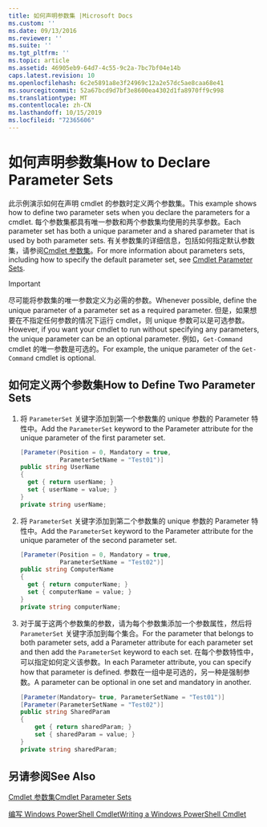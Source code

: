 ```yaml
---
title: 如何声明参数集 |Microsoft Docs
ms.custom: ''
ms.date: 09/13/2016
ms.reviewer: ''
ms.suite: ''
ms.tgt_pltfrm: ''
ms.topic: article
ms.assetid: 46905eb9-64d7-4c55-9c2a-7bc7bf04e14b
caps.latest.revision: 10
ms.openlocfilehash: 6c2e5891a8e3f24969c12a2e57dc5ae8caa68e41
ms.sourcegitcommit: 52a67bcd9d7bf3e8600ea4302d1fa8970ff9c998
ms.translationtype: MT
ms.contentlocale: zh-CN
ms.lasthandoff: 10/15/2019
ms.locfileid: "72365606"
---
```

# <a name="how-to-declare-parameter-sets"></a><span data-ttu-id="6f3cc-102">如何声明参数集</span><span class="sxs-lookup"><span data-stu-id="6f3cc-102">How to Declare Parameter Sets</span></span>

<span data-ttu-id="6f3cc-103">此示例演示如何在声明 cmdlet 的参数时定义两个参数集。</span><span class="sxs-lookup"><span data-stu-id="6f3cc-103">This example shows how to define two parameter sets when you declare the parameters for a cmdlet.</span></span> <span data-ttu-id="6f3cc-104">每个参数集都具有唯一参数和两个参数集均使用的共享参数。</span><span class="sxs-lookup"><span data-stu-id="6f3cc-104">Each parameter set has both a unique parameter and a shared parameter that is used by both parameter sets.</span></span> <span data-ttu-id="6f3cc-105">有关参数集的详细信息，包括如何指定默认参数集，请参阅[Cmdlet 参数集](./cmdlet-parameter-sets.md)。</span><span class="sxs-lookup"><span data-stu-id="6f3cc-105">For more information about parameters sets, including how to specify the default parameter set, see [Cmdlet Parameter Sets](./cmdlet-parameter-sets.md).</span></span>

> [!IMPORTANT]
> <span data-ttu-id="6f3cc-106">尽可能将参数集的唯一参数定义为必需的参数。</span><span class="sxs-lookup"><span data-stu-id="6f3cc-106">Whenever possible, define the unique parameter of a parameter set as a required parameter.</span></span> <span data-ttu-id="6f3cc-107">但是，如果想要在不指定任何参数的情况下运行 cmdlet，则 unique 参数可以是可选参数。</span><span class="sxs-lookup"><span data-stu-id="6f3cc-107">However, if you want your cmdlet to run without specifying any parameters, the unique parameter can be an optional parameter.</span></span> <span data-ttu-id="6f3cc-108">例如，`Get-Command` cmdlet 的唯一参数是可选的。</span><span class="sxs-lookup"><span data-stu-id="6f3cc-108">For example, the unique parameter of the `Get-Command` cmdlet is optional.</span></span>

## <a name="how-to-define-two-parameter-sets"></a><span data-ttu-id="6f3cc-109">如何定义两个参数集</span><span class="sxs-lookup"><span data-stu-id="6f3cc-109">How to Define Two Parameter Sets</span></span>

1. <span data-ttu-id="6f3cc-110">将 `ParameterSet` 关键字添加到第一个参数集的 unique 参数的 Parameter 特性中。</span><span class="sxs-lookup"><span data-stu-id="6f3cc-110">Add the `ParameterSet` keyword to the Parameter attribute for the unique parameter of the first parameter set.</span></span>

   ```csharp
   [Parameter(Position = 0, Mandatory = true,
              ParameterSetName = "Test01")]
   public string UserName
   {
     get { return userName; }
     set { userName = value; }
   }
   private string userName;
   ```

2. <span data-ttu-id="6f3cc-111">将 `ParameterSet` 关键字添加到第二个参数集的 unique 参数的 Parameter 特性中。</span><span class="sxs-lookup"><span data-stu-id="6f3cc-111">Add the `ParameterSet` keyword to the Parameter attribute for the unique parameter of the second parameter set.</span></span>

   ```csharp
   [Parameter(Position = 0, Mandatory = true,
              ParameterSetName = "Test02")]
   public string ComputerName
   {
     get { return computerName; }
     set { computerName = value; }
   }
   private string computerName;
   ```

3. <span data-ttu-id="6f3cc-112">对于属于这两个参数集的参数，请为每个参数集添加一个参数属性，然后将 `ParameterSet` 关键字添加到每个集合。</span><span class="sxs-lookup"><span data-stu-id="6f3cc-112">For the parameter that belongs to both parameter sets, add a Parameter attribute for each parameter set and then add the `ParameterSet` keyword to each set.</span></span> <span data-ttu-id="6f3cc-113">在每个参数特性中，可以指定如何定义该参数。</span><span class="sxs-lookup"><span data-stu-id="6f3cc-113">In each Parameter attribute, you can specify how that parameter is defined.</span></span> <span data-ttu-id="6f3cc-114">参数在一组中是可选的，另一种是强制参数。</span><span class="sxs-lookup"><span data-stu-id="6f3cc-114">A parameter can be optional in one set and mandatory in another.</span></span>

   ```csharp
   [Parameter(Mandatory= true, ParameterSetName = "Test01")]
   [Parameter(ParameterSetName = "Test02")]
   public string SharedParam
   {
       get { return sharedParam; }
       set { sharedParam = value; }
   }
   private string sharedParam;
   ```

## <a name="see-also"></a><span data-ttu-id="6f3cc-115">另请参阅</span><span class="sxs-lookup"><span data-stu-id="6f3cc-115">See Also</span></span>

[<span data-ttu-id="6f3cc-116">Cmdlet 参数集</span><span class="sxs-lookup"><span data-stu-id="6f3cc-116">Cmdlet Parameter Sets</span></span>](./cmdlet-parameter-sets.md)

[<span data-ttu-id="6f3cc-117">编写 Windows PowerShell Cmdlet</span><span class="sxs-lookup"><span data-stu-id="6f3cc-117">Writing a Windows PowerShell Cmdlet</span></span>](./writing-a-windows-powershell-cmdlet.md)
